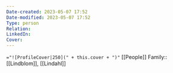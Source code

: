 ```yaml
---
Date-created: 2023-05-07 17:52 
Date-modified: 2023-05-07 17:52
Type: person
Relation: 
LinkedIn: 
Cover: 
---
```

`="![ProfileCover|250](" + this.cover + ")"`
[[People]]
Family:: [[Lindblom]], [[Lindahl]]
